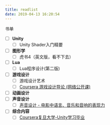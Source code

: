 ```yaml
---
title: readlist
date: 2019-04-13 16:20:54
---
```

书单
- [ ] **Unity**
    - [ ] Unity Shader入门精要
- [ ] **图形学**
    - [ ] 虎书4（英文版，看不下去）
- [ ] **Lua**
    - [ ] Lua程序设计(第二版)
- [ ] **游戏设计**
    - [ ] 游戏设计艺术
    - [ ] [Coursera 游戏设计导论 (网络公开课)](https://www.bilibili.com/video/av8169239/)
- [ ] **动画设计**
- [ ] **声音设计**
    - [ ] [声音设计 - 电影中语言、音乐和音响的表现力](https://book.douban.com/subject/2382323/)
- [ ] **综合内容**
    - [ ] [Coursera复旦大学-Unity学习毕业](https://www.bilibili.com/video/av22872089/?p=6)
